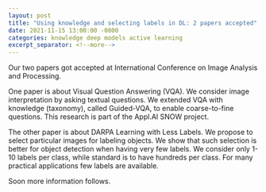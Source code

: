 ```yaml
---
layout: post
title: "Using knowledge and selecting labels in DL: 2 papers accepted"
date: 2021-11-15 13:00:00 -0000
categories: knowledge deep models active learning
excerpt_separator: <!--more-->
---
```


Our two papers got accepted at International Conference on Image Analysis and Processing.

One paper is about Visual Question Answering (VQA). 
We consider image interpretation by asking textual questions. 
We extended VQA with knowledge (taxonomy), called Guided-VQA, to enable coarse-to-fine questions. 
This research is part of the Appl.AI SNOW project.

The other paper is about DARPA Learning with Less Labels. 
We propose to select particular images for labeling objects. 
We show that such selection is better for object detection when having very few labels. 
We consider only 1-10 labels per class, while standard is to have hundreds per class. 
For many practical applications few labels are available. 

Soon more information follows.
